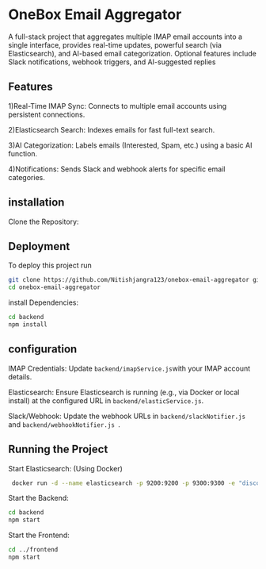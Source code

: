 # OneBox Email Aggregator



A full-stack project that aggregates multiple IMAP email accounts into a single interface, provides real-time updates, powerful search (via Elasticsearch), and AI-based email categorization. Optional features include Slack notifications, webhook triggers, and AI-suggested replies


## Features

1)Real-Time IMAP Sync: Connects to multiple email accounts using persistent connections.

2)Elasticsearch Search: Indexes emails for fast full-text search.

3)AI Categorization: Labels emails (Interested, Spam, etc.) using a basic AI function.

4)Notifications: Sends Slack and webhook alerts for specific email categories.


## installation

Clone the Repository:


## Deployment

To deploy this project run

```bash
git clone https://github.com/Nitishjangra123/onebox-email-aggregator git
cd onebox-email-aggregator
```

install Dependencies:
```bash
cd backend
npm install
```




## configuration

IMAP Credentials: Update ``` backend/imapService.js ```with your IMAP account details.

Elasticsearch: Ensure Elasticsearch is running (e.g., via Docker or local install) at the configured URL in ```backend/elasticService.js```.

Slack/Webhook: Update the webhook URLs in ```backend/slackNotifier.js``` and ```backend/webhookNotifier.js ```.

## Running the Project

Start Elasticsearch:
(Using Docker)

```bash
 docker run -d --name elasticsearch -p 9200:9200 -p 9300:9300 -e "discovery.type=single-node" -e "xpack.security.enabled=false" docker.elastic.co/elasticsearch/elasticsearch:8.10.0

```

Start the Backend:

```bash
cd backend
npm start
```

Start the Frontend:

```bash
cd ../frontend
npm start
```
